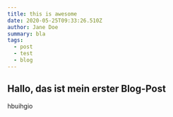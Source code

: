 ```yaml
---
title: this is awesome
date: 2020-05-25T09:33:26.510Z
author: Jane Doe
summary: bla
tags:
  - post
  - test
  - blog
---
```

## Hallo, das ist mein erster Blog-Post

hbuihgio